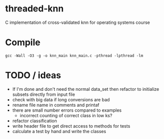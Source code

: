 # threaded-knn
C implementation of cross-validated knn for operating systems course

# Compile
`gcc -Wall -O3 -g -o knn_main knn_main.c -pthread -lpthread -lm`

# TODO / ideas
* If I'm done and don't need the normal data_set then refactor to initialize subsets directly from input file
* check with big data if long conversions are bad
* rename file name in comments and printaf
* there are small number errors compared to examples
  * incorrect counting of correct class in low ks?
* refactor classification
* write header file to get direct access to methods for tests
* calculate a test by hand and write the classes

